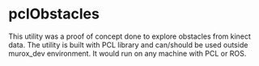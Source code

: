 # pclObstacles
This utility was a proof of concept done to explore obstacles from kinect data. The utility is built with PCL library and can/should be used outside murox_dev environment. It would run on any machine with PCL or ROS.

